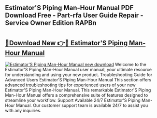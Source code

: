 ## Estimator'S Piping Man-Hour Manual PDF Download Free - Part-rfa User Guide Repair - Service Owner Edition RAPBn

# <h2><a href="http://cf11175.oget.top/?id=Estimator%27S+Piping+Man-Hour+Manual">🔗Download New 👉🔴 Estimator'S Piping Man-Hour Manual</a></h2>

[![Estimator'S Piping Man-Hour Manual new download](https://i.imgur.com/5g1atiW.png)](http://cf11175.oget.top/?id=Estimator%27S+Piping+Man-Hour+Manual)
Welcome to the Estimator'S Piping Man-Hour Manual user manual, your ultimate resource for understanding and using your new product. Troubleshooting Guide for Advanced Users Estimator'S Piping Man-Hour Manual This section offers advanced troubleshooting tips for experienced users of your new Estimator'S Piping Man-Hour Manual. This remarkable Estimator'S Piping Man-Hour Manual offers a comprehensive suite of features designed to streamline your workflow. Support Available 24/7 Estimator'S Piping Man-Hour Manual. Our customer support team is available 24/7 to assist you with any inquiries.
